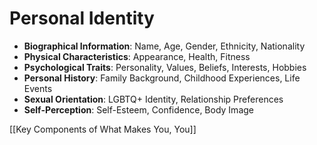 # Personal Identity

- **Biographical Information**: Name, Age, Gender, Ethnicity, Nationality
- **Physical Characteristics**: Appearance, Health, Fitness
- **Psychological Traits**: Personality, Values, Beliefs, Interests, Hobbies
- **Personal History**: Family Background, Childhood Experiences, Life Events
- **Sexual Orientation**: LGBTQ+ Identity, Relationship Preferences
- **Self-Perception**: Self-Esteem, Confidence, Body Image

[[Key Components of What Makes You, You]]
